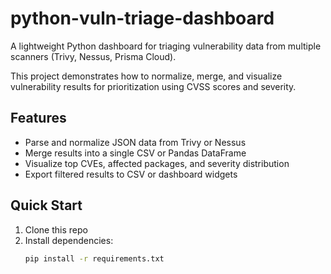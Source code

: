 # python-vuln-triage-dashboard

A lightweight Python dashboard for triaging vulnerability data from multiple scanners (Trivy, Nessus, Prisma Cloud).

This project demonstrates how to normalize, merge, and visualize vulnerability results for prioritization using CVSS scores and severity.

## Features
- Parse and normalize JSON data from Trivy or Nessus
- Merge results into a single CSV or Pandas DataFrame
- Visualize top CVEs, affected packages, and severity distribution
- Export filtered results to CSV or dashboard widgets

## Quick Start
1. Clone this repo
2. Install dependencies:
   ```bash
   pip install -r requirements.txt
